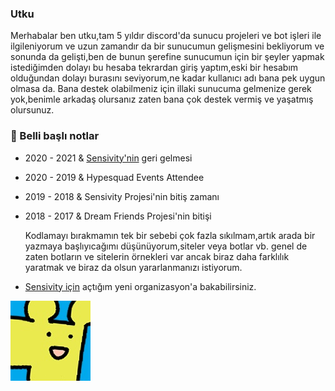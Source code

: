 ### Utku

Merhabalar ben utku,tam 5 yıldır discord'da sunucu projeleri ve bot işleri ile ilgileniyorum ve uzun zamandır da bir sunucumun gelişmesini bekliyorum ve sonunda da gelişti,ben de bunun şerefine sunucumun için bir şeyler yapmak istediğimden dolayı bu hesaba tekrardan giriş yaptım,eski bir hesabım olduğundan dolayı burasını seviyorum,ne kadar kullanıcı adı bana pek uygun olmasa da.
  Bana destek olabilmeniz için illaki sunucuma gelmenize gerek yok,benimle arkadaş olursanız zaten bana çok destek vermiş ve yaşatmış olursunuz.

### 📖 Belli başlı notlar
* 2020 - 2021 & [Sensivity'nin](https://discord.gg/hgh7qgZ) geri gelmesi
* 2020 - 2019 & Hypesquad Events Attendee
* 2019 - 2018 & Sensivity Projesi'nin bitiş zamanı
* 2018 - 2017 & Dream Friends Projesi'nin bitişi

  Kodlamayı bırakmamın tek bir sebebi çok fazla sıkılmam,artık arada bir yazmaya başlıyıcağımı düşünüyorum,siteler veya botlar vb. genel de zaten botların ve sitelerin örnekleri var ancak biraz daha farklılık yaratmak ve biraz da olsun yararlanmanızı istiyorum.

* [Sensivity için](https://github.com/Sensivity) açtığım yeni organizasyon'a bakabilirsiniz.

![GitHub Logo](nisepanda.png)

